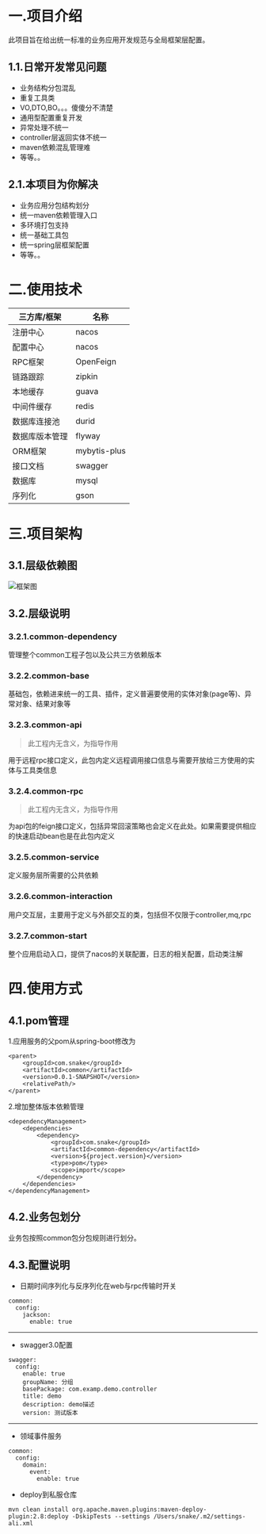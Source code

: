 # 一.项目介绍
此项目旨在给出统一标准的业务应用开发规范与全局框架层配置。
  
## 1.1.日常开发常见问题
- 业务结构分包混乱
- 重复工具类
- VO,DTO,BO。。。傻傻分不清楚
- 通用型配置重复开发
- 异常处理不统一
- controller层返回实体不统一
- maven依赖混乱管理难
- 等等。。

## 2.1.本项目为你解决
- 业务应用分包结构划分
- 统一maven依赖管理入口
- 多环境打包支持
- 统一基础工具包
- 统一spring层框架配置
- 等等。。

# 二.使用技术
三方库/框架 | 名称
---|---
注册中心 | nacos
配置中心 | nacos
RPC框架 | OpenFeign
链路跟踪 | zipkin
本地缓存 | guava
中间件缓存 | redis
数据库连接池 | durid
数据库版本管理 | flyway
ORM框架 | mybytis-plus
接口文档 | swagger
数据库 | mysql
序列化 | gson

# 三.项目架构
## 3.1.层级依赖图
![框架图](./doc/ArchitectureLevel.png)
## 3.2.层级说明
### 3.2.1.common-dependency
管理整个common工程子包以及公共三方依赖版本

### 3.2.2.common-base
基础包，依赖进来统一的工具、插件，定义普遍要使用的实体对象(page等)、异常对象、结果对象等

### 3.2.3.common-api
> 此工程内无含义，为指导作用

用于远程rpc接口定义，此包内定义远程调用接口信息与需要开放给三方使用的实体与工具类信息

### 3.2.4.common-rpc
> 此工程内无含义，为指导作用

为api包的feign接口定义，包括异常回滚策略也会定义在此处。如果需要提供相应的快速启动bean也是在此包内定义

### 3.2.5.common-service
定义服务层所需要的公共依赖

### 3.2.6.common-interaction
用户交互层，主要用于定义与外部交互的类，包括但不仅限于controller,mq,rpc

### 3.2.7.common-start
整个应用启动入口，提供了nacos的关联配置，日志的相关配置，启动类注解

# 四.使用方式
## 4.1.pom管理
1.应用服务的父pom从spring-boot修改为

```
<parent>
    <groupId>com.snake</groupId>
    <artifactId>common</artifactId>
    <version>0.0.1-SNAPSHOT</version>
    <relativePath/>
</parent>
```

2.增加整体版本依赖管理

```
<dependencyManagement>
    <dependencies>
        <dependency>
            <groupId>com.snake</groupId>
            <artifactId>common-dependency</artifactId>
            <version>${project.version}</version>
            <type>pom</type>
            <scope>import</scope>
        </dependency>
    </dependencies>
</dependencyManagement>
```

## 4.2.业务包划分
业务包按照common包分包规则进行划分。

## 4.3.配置说明
- 日期时间序列化与反序列化在web与rpc传输时开关

```
common:
  config:
    jackson:
      enable: true
```


---
- swagger3.0配置

```
swagger:
  config:
    enable: true
    groupName: 分组
    basePackage: com.examp.demo.controller
    title: demo
    description: demo描述
    version: 测试版本
```

---

- 领域事件服务

```
common:
  config:
    domain:
      event:
        enable: true
```

- deploy到私服仓库

```
mvn clean install org.apache.maven.plugins:maven-deploy-plugin:2.8:deploy -DskipTests --settings /Users/snake/.m2/settings-ali.xml

```
